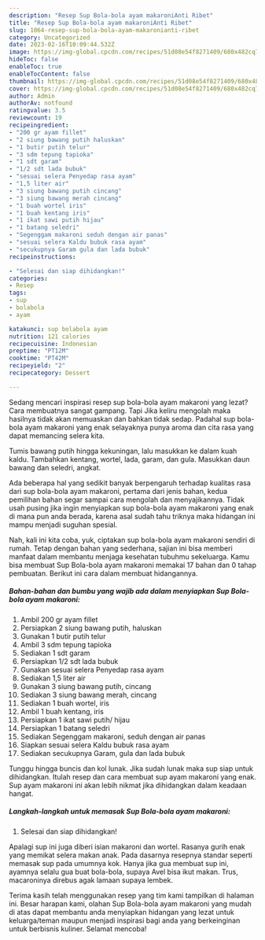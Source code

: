 ```yaml
---
description: "Resep Sup Bola-bola ayam makaroniAnti Ribet"
title: "Resep Sup Bola-bola ayam makaroniAnti Ribet"
slug: 1064-resep-sup-bola-bola-ayam-makaronianti-ribet
category: Uncategorized
date: 2023-02-16T10:09:44.532Z
image: https://img-global.cpcdn.com/recipes/51d08e54f8271409/680x482cq70/sup-bola-bola-ayam-makaroni-foto-resep-utama.jpg
hideToc: false
enableToc: true
enableTocContent: false
thumbnail: https://img-global.cpcdn.com/recipes/51d08e54f8271409/680x482cq70/sup-bola-bola-ayam-makaroni-foto-resep-utama.jpg
cover: https://img-global.cpcdn.com/recipes/51d08e54f8271409/680x482cq70/sup-bola-bola-ayam-makaroni-foto-resep-utama.jpg
author: Admin
authorAv: notfound
ratingvalue: 3.5
reviewcount: 19
recipeingredient:
- "200 gr ayam fillet"
- "2 siung bawang putih haluskan"
- "1 butir putih telur"
- "3 sdm tepung tapioka"
- "1 sdt garam"
- "1/2 sdt lada bubuk"
- "sesuai selera Penyedap rasa ayam"
- "1,5 liter air"
- "3 siung bawang putih cincang"
- "3 siung bawang merah cincang"
- "1 buah wortel iris"
- "1 buah kentang iris"
- "1 ikat sawi putih hijau"
- "1 batang seledri"
- "Segenggam makaroni seduh dengan air panas"
- "sesuai selera Kaldu bubuk rasa ayam"
- "secukupnya Garam gula dan lada bubuk"
recipeinstructions:

- "Selesai dan siap dihidangkan!"
categories:
- Resep
tags:
- sup
- bolabola
- ayam

katakunci: sup bolabola ayam 
nutrition: 121 calories
recipecuisine: Indonesian
preptime: "PT12M"
cooktime: "PT42M"
recipeyield: "2"
recipecategory: Dessert

---
```



Sedang mencari inspirasi resep sup bola-bola ayam makaroni yang lezat? Cara membuatnya sangat gampang. Tapi Jika keliru mengolah maka hasilnya tidak akan memuaskan dan bahkan tidak sedap. Padahal sup bola-bola ayam makaroni yang enak selayaknya punya aroma dan cita rasa yang dapat memancing selera kita.


Tumis bawang putih hingga kekuningan, lalu masukkan ke dalam kuah kaldu. Tambahkan kentang, wortel, lada, garam, dan gula. Masukkan daun bawang dan seledri, angkat.

Ada beberapa hal yang sedikit banyak berpengaruh terhadap kualitas rasa dari sup bola-bola ayam makaroni, pertama dari jenis bahan, kedua pemilihan bahan segar sampai cara mengolah dan menyajikannya. Tidak usah pusing jika ingin menyiapkan sup bola-bola ayam makaroni yang enak di mana pun anda berada, karena asal sudah tahu triknya maka hidangan ini mampu menjadi suguhan spesial.


Nah, kali ini kita coba, yuk, ciptakan sup bola-bola ayam makaroni sendiri di rumah. Tetap dengan bahan yang sederhana, sajian ini bisa memberi manfaat dalam membantu menjaga kesehatan tubuhmu sekeluarga. Kamu bisa membuat Sup Bola-bola ayam makaroni memakai 17 bahan dan 0 tahap pembuatan. Berikut ini cara dalam membuat hidangannya.

<!--inarticleads1-->

##### Bahan-bahan dan bumbu yang wajib ada dalam menyiapkan Sup Bola-bola ayam makaroni:

1. Ambil 200 gr ayam fillet
1. Persiapkan 2 siung bawang putih, haluskan
1. Gunakan 1 butir putih telur
1. Ambil 3 sdm tepung tapioka
1. Sediakan 1 sdt garam
1. Persiapkan 1/2 sdt lada bubuk
1. Gunakan sesuai selera Penyedap rasa ayam
1. Sediakan 1,5 liter air
1. Gunakan 3 siung bawang putih, cincang
1. Sediakan 3 siung bawang merah, cincang
1. Sediakan 1 buah wortel, iris
1. Ambil 1 buah kentang, iris
1. Persiapkan 1 ikat sawi putih/ hijau
1. Persiapkan 1 batang seledri
1. Sediakan Segenggam makaroni, seduh dengan air panas
1. Siapkan sesuai selera Kaldu bubuk rasa ayam
1. Sediakan secukupnya Garam, gula dan lada bubuk


Tunggu hingga buncis dan kol lunak. Jika sudah lunak maka sup siap untuk dihidangkan. Itulah resep dan cara membuat sup ayam makaroni yang enak. Sup ayam makaroni ini akan lebih nikmat jika dihidangkan dalam keadaan hangat. 

<!--inarticleads2-->

##### Langkah-langkah untuk memasak Sup Bola-bola ayam makaroni:


1. Selesai dan siap dihidangkan!

Apalagi sup ini juga diberi isian makaroni dan wortel. Rasanya gurih enak yang memikat selera makan anak. Pada dasarnya resepnya standar seperti memasak sup pada umumnya kok. Hanya jika gua membuat sup ini, ayamnya selalu gua buat bola-bola, supaya Avel bisa ikut makan. Trus, macaroninya direbus agak lamaan supaya lembek. 

Terima kasih telah menggunakan resep yang tim kami tampilkan di halaman ini. Besar harapan kami, olahan Sup Bola-bola ayam makaroni yang mudah di atas dapat membantu anda menyiapkan hidangan yang lezat untuk keluarga/teman maupun menjadi inspirasi bagi anda yang berkeinginan untuk berbisnis kuliner. Selamat mencoba!
